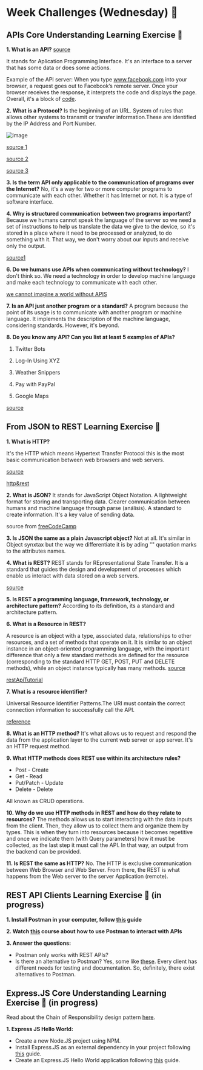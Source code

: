 # Week Challenges (Wednesday) 🐤

## APIs Core Understanding Learning Exercise 🧠

**1. What is an API?**
[source](https://www.freecodecamp.org/news/what-is-an-api-in-english-please-b880a3214a82/#:~:text=Technically%2C%20API%20stands%20for%20Application,customers%2C%20or%20for%20internal%20use.)

It stands for Aplication Programming Interface. It's an interface to a server that has some data or does some actions.

Example of the API server: When you type www.facebook.com into your browser, a request goes out to Facebook’s remote server. Once your browser receives the response, it interprets the code and displays the page. Overall, it's a block of [code](https://www.trio.dev/blog/api-examples).

**2. What is a Protocol?** Is the beginning of an URL. System of rules that allows other systems to transmit or transfer information.These are identified by the IP Address and Port Number.

![image](https://www.freecodecamp.org/news/content/images/2019/08/0-DTR8JpFZo31ht-Kd.jpg)

[source 1](https://www.freecodecamp.org/news/http-and-everything-you-need-to-know-about-it/)

[source 2](https://www.freecodecamp.org/news/what-is-an-api-in-english-please-b880a3214a82/#:~:text=Technically%2C%20API%20stands%20for%20Application,customers%2C%20or%20for%20internal%20use.)

[source 3](https://en.wikipedia.org/wiki/Communication_protocol)

**3. Is the term API only applicable to the communication of programs over the Internet?** No, it's a way for two or more computer programs to communicate with each other. Whether it has Internet or not. It is a type of software interface.

**4. Why is structured communication between two programs important?**
Because we humans cannot speak the language of the server so we need a set of instructions to help us translate the data we give to the device, so it's stored in a place where it need to be processed or analyzed, to do something with it. That way, we don't worry about our inputs and receive only the output.

[source1](https://www.freecodecamp.org/news/computer-networking-how-applications-talk-over-the-internet/)

**6. Do we humans use APIs when communicating without technology?**
I don't think so. We need a technology in order to develop machine language and make each technology to communicate with each other.

[we cannot imagine a world without APIS](https://www.influentialsoftware.com/why-apis-are-important-imagine-a-world-without-them/)

**7. Is an API just another program or a standard?** A program because the point of its usage is to communicate with another program or machine language. It implements the description of the machine language, considering standards. However, it's beyond.

**8. Do you know any API? Can you list at least 5 examples of APIs?**

1. Twitter Bots

2. Log-In Using XYZ

3. Weather Snippers

4. Pay with PayPal

5. Google Maps

[source](https://www.trio.dev/blog/api-examples)

## From JSON to REST Learning Exercise 🧠

**1. What is HTTP?**

It's the HTTP which means Hypertext Transfer Protocol this is the most basic communication between web browsers and web servers.

[source](https://developer.mozilla.org/en-US/docs/Web/HTTP)

[http&rest](https://www.freecodecamp.org/news/how-the-web-works-part-iii-http-rest-e61bc50fa0a#.vbrmrnihn)

**2. What is JSON?** It stands for JavaScript Object Notation. A lightweight format for storing and transporting data. Clearer communication between humans and machine language through parse (análisis). A standard to create information. It's a key value of sending data.

source from [freeCodeCamp](https://www.freecodecamp.org/news/what-is-json-a-json-file-example/#:~:text=What%20is%20JSON%3F,String)

**3. Is JSON the same as a plain Javascript object?**
Not at all. It's similar in Object synxtax but the way we differentiate it is by ading "" quotation marks to the attributes names.

**4. What is REST?** REST stands for REpresentational State Transfer. It is a standard that guides the design and development of processes which enable us interact with data stored on a web servers.

[source](https://www.freecodecamp.org/news/what-is-rest-rest-api-definition-for-beginners/)

**5. Is REST a programming language, framework, technology, or architecture pattern?** According to its definition, its a standard and architecture pattern.

**6. What is a Resource in REST?**

A resource is an object with a type, associated data, relationships to other resources, and a set of methods that operate on it. It is similar to an object instance in an object-oriented programming language, with the important difference that only a few standard methods are defined for the resource (corresponding to the standard HTTP GET, POST, PUT and DELETE methods), while an object instance typically has many methods. [source](https://restful-api-design.readthedocs.io/en/latest/resources.html)

[restApiTutorial](https://www.freecodecamp.org/news/rest-api-tutorial-rest-client-rest-service-and-api-calls-explained-with-code-examples/)

**7. What is a resource identifier?**

Universal Resource Identifier Patterns.The URI must contain the correct connection information to successfully call the API.

[reference](https://www.ibm.com/docs/en/streams/4.1.0?topic=reference-uri-patterns)

**8. What is an HTTP method?**
It's what allows us to request and respond the data from the application layer to the current web server or app server. It's an HTTP request method.

**9. What HTTP methods does REST use within its architecture rules?**

- Post - Create
- Get - Read
- Put/Patch - Update
- Delete - Delete

All known as CRUD operations.

**10. Why do we use HTTP methods in REST and how do they relate to resources?**
The methods allows us to start interacting with the data inputs from the client. Then, they allow us to collect them and organize them by types. This is when they turn into resources because it becomes repetitive and once we indicate them (with Query parameters) how it must be collected, as the last step it must call the API. In that way, an output from the backend can be provided.

**11. Is REST the same as HTTP?** No. The HTTP is exclusive communication between Web Browser and Web Server. From there, the REST is what happens from the Web server to the server Application (remote).

## REST API Clients Learning Exercise 🧠 (in progress)

**1. Install Postman in your computer, follow [this](https://learning.postman.com/docs/getting-started/installation-and-updates/) guide**

**2. Watch [this](https://www.youtube.com/watch?v=VywxIQ2ZXw4) course about how to use Postman to interact with APIs**

**3. Answer the questions:**

- Postman only works with REST APIs?
- Is there an alternative to Postman? Yes, some like [these](https://testfully.io/blog/top-5-postman-alternatives/). Every client has different needs for testing and documentation. So, definitely, there exist alternatives to Postman. 

## Express.JS Core Understanding Learning Exercise 🧠 (in progress)

Read about the Chain of Responsibility design pattern [here](https://refactoring.guru/es/design-patterns/chain-of-responsibility).

**1. Express JS Hello World:**

- Create a new Node.JS project using NPM.
- Install Express.JS as an external dependency in your project following [this](https://expressjs.com/es/starter/installing.html) guide.
- Create an Express.JS Hello World application following [this](https://expressjs.com/es/starter/hello-world.html) guide.

